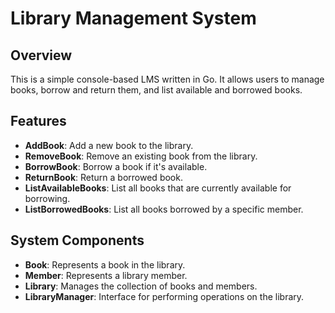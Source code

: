 # Library Management System

## Overview
This is a simple console-based LMS written in Go. It allows users to manage books, borrow and return them, and list available and borrowed books.

## Features
- **AddBook**: Add a new book to the library.
- **RemoveBook**: Remove an existing book from the library.
- **BorrowBook**: Borrow a book if it's available.
- **ReturnBook**: Return a borrowed book.
- **ListAvailableBooks**: List all books that are currently available for borrowing.
- **ListBorrowedBooks**: List all books borrowed by a specific member.

## System Components
- **Book**: Represents a book in the library.
- **Member**: Represents a library member.
- **Library**: Manages the collection of books and members.
- **LibraryManager**: Interface for performing operations on the library.
